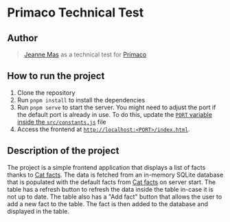 # Primaco Technical Test

## Author

> [Jeanne Mas](https://jeannemas.me/) as a technical test for [Primaco](https://primaco.ca/)

## How to run the project

1. Clone the repository
2. Run `pnpm install` to install the dependencies
3. Run `pnpm serve` to start the server. You might need to adjust the port if the default port is already in use. To do this, update the [`PORT` variable inside the `src/constants.js`](src/constants.js) file
4. Access the frontend at [`http://localhost:<PORT>/index.html`](http://localhost:3000/index.html).

## Description of the project

The project is a simple frontend application that displays a list of facts thanks to [Cat facts](https://alexwohlbruck.github.io/cat-facts/).
The data is fetched from an in-memory SQLite database that is populated with the default facts from [Cat facts](https://alexwohlbruck.github.io/cat-facts/) on server start.
The table has a refresh button to refresh the data inside the table in-case it is not up to date.
The table also has a "Add fact" button that allows the user to add a new fact to the table. The fact is then added to the database and displayed in the table.
